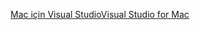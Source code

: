 [<span data-ttu-id="6dec0-101">Mac için Visual Studio</span><span class="sxs-lookup"><span data-stu-id="6dec0-101">Visual Studio for Mac</span></span>](https://www.microsoft.com/net/download/macos)
